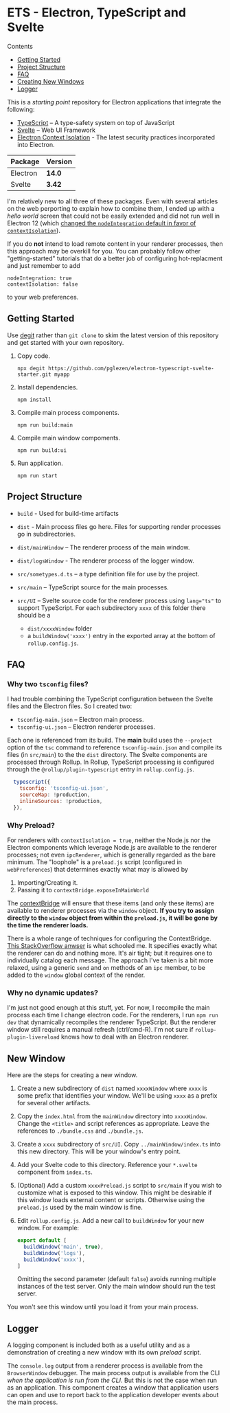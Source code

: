 # ETS - Electron, TypeScript and Svelte

Contents

* [Getting Started](#getting-started)
* [Project Structure](#project-structure)
* [FAQ](#faq)
* [Creating New Windows](#new-window)
* [Logger](#logger)

This is a *starting point* repository for Electron applications that
integrate the following:

* [TypeScript](https://www.typescriptlang.org/) – A type-safety system
  on top of JavaScript
* [Svelte](https://svelte.dev/) – Web UI Framework
* [Electron Context Isolation](https://www.electronjs.org/docs/tutorial/security#3-enable-context-isolation-for-remote-content) - The latest
  security practices incorporated into Electron.

| Package | Version   |
|---------|-----------|
|Electron | **14.0**  |
|Svelte   | **3.42**  |


I'm relatively new to all three of these packages.
Even with several articles on the web perporting to
explain how to combine them, I ended up with a
*hello world* screen that could not be easily extended
and did not run well in Electron 12 (which
[changed the `nodeIntegration` default in favor of `contextIsolation`](https://github.com/electron/electron/issues/23506)).

If you do **not** intend to load remote content in your renderer
processes, then this approach may be overkill for you.  You can
probably follow other "getting-started" tutorials that do a better
job of configuring hot-replacment and just remember to add

```
nodeIntegration: true
contextIsolation: false
```

to your web preferences.


## Getting Started

Use [degit](https://www.npmjs.com/package/degit) rather than
`git clone` to skim the latest version of this repository
and get started with your own repository.

1. Copy code.
   ```
   npx degit https://github.com/pglezen/electron-typescript-svelte-starter.git myapp
   ```

2. Install dependencies.

   ```
   npm install
   ```

3. Compile main process components.

   ```
   npm run build:main
   ```

4. Compile main window compoments.

   ```
   npm run build:ui
   ```

5. Run application.

   ```
   npm run start
   ```

## Project Structure

* `build` - Used for build-time artifacts

* `dist` - Main process files go here.  Files for supporting
  render processes go in subdirectories.

* `dist/mainWindow` – The renderer process of the main window.

* `dist/logsWindow` - The renderer process of the logger window.

* `src/sometypes.d.ts` – a type definition file for use by the project.

* `src/main` – TypeScript source for the main processes.

* `src/UI` – Svelte source code for the renderer process
  using `lang="ts"` to support TypeScript.  For each subdirectory `xxxx`
  of this folder there should be a
  * `dist/xxxxWindow` folder
  * a `buildWindow('xxxx')` entry in the exported array at the bottom of `rollup.config.js`.


## FAQ

### Why two `tsconfig` files?

I had trouble combining the TypeScript configuration between the Svelte
files and the Electron files.  So I created two:

* `tsconfig-main.json` – Electron main process.
* `tsconfig-ui.json` – Electron renderer processes.

Each one is referenced from its build.  The **main** build uses the
`--project` option of the `tsc` command to reference `tsconfig-main.json`
and compile its files (in `src/main`) to the the `dist` directory.
The Svelte components are processed through Rollup.  In Rollup,
TypeScript processing is configured through the `@rollup/plugin-typescript`
entry in `rollup.config.js`.

```js
  typescript({
    tsconfig: 'tsconfig-ui.json',
    sourceMap: !production,
    inlineSources: !production,
  }),
```

### Why Preload?

For renderers with `contextIsolation = true`, neither the Node.js nor the
Electron components which leverage Node.js are available to the renderer
processes; not even `ipcRenderer`, which is generally regarded as the bare
minimum.  The "loophole" is a `preload.js` script (configured in
`webPreferences`) that determines exactly what may is allowed by

1. Importing/Creating it.
2. Passing it to `contextBridge.exposeInMainWorld`

The [contextBridge](https://www.electronjs.org/docs/api/context-bridge) will
ensure that these items (and only these items) are available to renderer processes
via the `window` object.  **If you try to assign directly to the `window` object
from within the `preload.js`, it will be gone by the time the renderer loads.**

There is a whole range of techniques for configuring the ContextBridge.
[This StackOverflow anwser](https://stackoverflow.com/a/59888788/1525101) is
what schooled me.  It specifies exactly what the renderer can do and nothing
more.  It's air tight; but it requires one to individually catalog each message.
The approach I've taken is a bit more relaxed, using a generic `send` and `on`
methods of an `ipc` member, to be added to the `window` global context of the
render.

### Why no dynamic updates?

I'm just not good enough at this stuff, yet.  For now, I recompile
the main process each time I change electron code.  For the renderers,
I run `npm run dev` that dynamically recompiles the renderer TypeScript.
But the renderer window still requires a manual refresh (ctrl/cmd-R).
I'm not sure if `rollup-plugin-livereload` knows how to deal with an
Electron renderer.

## New Window

Here are the steps for creating a new window.

1. Create a new subdirectory of `dist` named `xxxxWindow` where
   `xxxx` is some prefix that identifies your window.  We'll be using
   `xxxx` as a prefix for several other artifacts.

2. Copy the `index.html` from the `mainWindow` directory into `xxxxWindow`.
   Change the `<title>` and script references as appropriate.  Leave the
   references to `./bundle.css` and `./bundle.js`.

3. Create a `xxxx` subdirectory of `src/UI`.  Copy `../mainWindow/index.ts`
   into this new directory.  This will be your window's entry point.

4. Add your Svelte code to this directory.  Reference your `*.svelte`
   component from `index.ts`.

5. (Optional) Add a custom `xxxxPreload.js` script to `src/main` if you
   wish to customize what is exposed to this window.  This might be desirable
   if this window loads external content or scripts.  Otherwise using
   the `preload.js` used by the main window is fine.

6. Edit `rollup.config.js`.  Add a new call to `buildWindow` for your new
   window.  For example:

   ```js
   export default [
     buildWindow('main', true),
     buildWindow('logs'),
     buildWindow('xxxx'),
   ]
   ```

   Omitting the second parameter (default `false`) avoids running multiple
   instances of the test server.  Only the main window should run the test
   server.

You won't see this window until you load it from your main process.

## Logger

A logging component is included both as a useful utility and as a
demonstration of creating a new window with its own *preload* script.

The `console.log` output from a renderer process is available from
the `BrowserWindow` debugger.  The main process output is available
from the CLI *when the application is run from the CLI*.  But this
is not the case when run as an application.  This component creates
a window that application users can open and use to report back to
the application developer events about the main process.